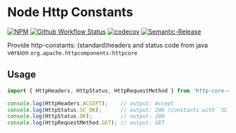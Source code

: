 # Node Http Constants

[![NPM](https://img.shields.io/npm/v/http-core-constants.svg)](https://www.npmjs.com/package/http-core-constants) [![Github Workflow Status](https://github.com/aquariuslt/http-core-constants/workflows/ci/badge.svg)](https://github.com/aquariuslt/http-core-constants) [![codecov](https://codecov.io/gh/aquariuslt/http-core-constants/branch/master/graph/badge.svg)](https://codecov.io/gh/aquariuslt/http-core-constants) [![Semantic-Release](https://img.shields.io/badge/%20%20%F0%9F%93%A6%F0%9F%9A%80-semantic--release-e10079.svg)](https://github.com/semantic-release/semantic-release)

Provide http-constants: (standard)headers and status code from java version `org.apache.httpcomponents:httpcore`

## Usage

```typescript
import { HttpHeaders, HttpStatus, HttpRequestMethod } from 'http-core-constants';

console.log(HttpHeaders.ACCEPT);    // output: Accept
console.log(HttpStatus.SC_OK);      // output: 200 (constants with `SC` prefix same as apache core constants)
console.log(HttpStatus.OK);         // output: 200
console.log(HttpRequestMethod.GET); // output: GET
```
